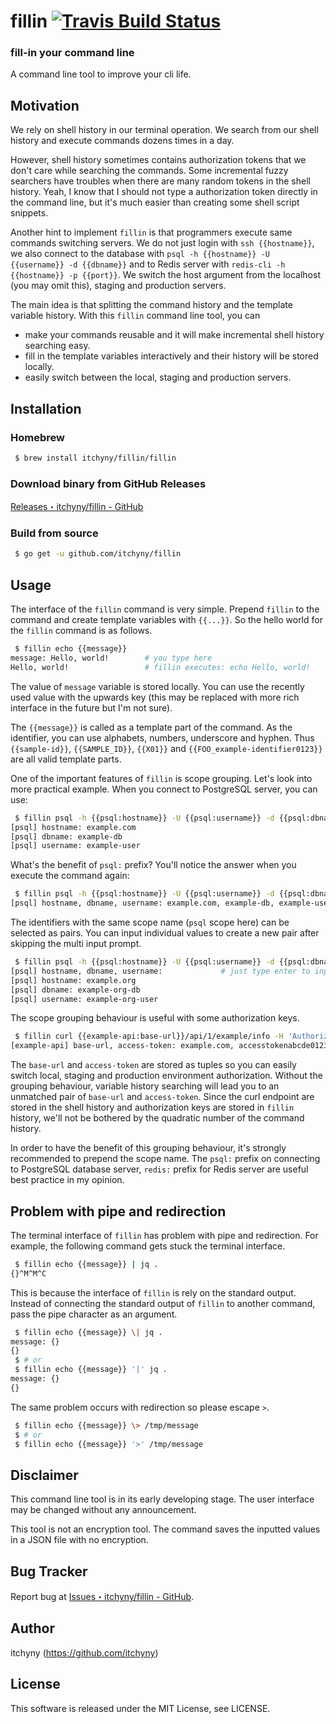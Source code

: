 # fillin [![Travis Build Status](https://travis-ci.org/itchyny/fillin.svg?branch=master)](https://travis-ci.org/itchyny/fillin)
### fill-in your command line
A command line tool to improve your cli life.

## Motivation
We rely on shell history in our terminal operation.
We search from our shell history and execute commands dozens times in a day.

However, shell history sometimes contains authorization tokens that we don't care while searching the commands.
Some incremental fuzzy searchers have troubles when there are many random tokens in the shell history.
Yeah, I know that I should not type a authorization token directly in the command line, but it's much easier than creating some shell script snippets.

Another hint to implement `fillin` is that programmers execute same commands switching servers.
We do not just login with `ssh {{hostname}}`, we also connect to the database with `psql -h {{hostname}} -U {{username}} -d {{dbname}}` and to Redis server with `redis-cli -h {{hostname}} -p {{port}}`.
We switch the host argument from the localhost (you may omit this), staging and production servers.

The main idea is that splitting the command history and the template variable history.
With this `fillin` command line tool, you can

- make your commands reusable and it will make incremental shell history searching easy.
- fill in the template variables interactively and their history will be stored locally.
- easily switch between the local, staging and production servers.

## Installation
### Homebrew
```sh
 $ brew install itchyny/fillin/fillin
```

### Download binary from GitHub Releases
[Releases・itchyny/fillin - GitHub](https://github.com/itchyny/fillin/releases)

### Build from source
```sh
 $ go get -u github.com/itchyny/fillin
```

## Usage
The interface of the `fillin` command is very simple.
Prepend `fillin` to the command and create template variables with `{{...}}`.
So the hello world for the `fillin` command is as follows.
```sh
 $ fillin echo {{message}}
message: Hello, world!        # you type here
Hello, world!                 # fillin executes: echo Hello, world!
```
The value of `message` variable is stored locally.
You can use the recently used value with the upwards key (this may be replaced with more rich interface in the future but I'm not sure).

The `{{message}}` is called as a template part of the command.
As the identifier, you can use alphabets, numbers, underscore and hyphen.
Thus `{{sample-id}}`, `{{SAMPLE_ID}}`, `{{X01}}` and `{{FOO_example-identifier0123}}` are all valid template parts.

One of the important features of `fillin` is scope grouping.
Let's look into more practical example.
When you connect to PostgreSQL server, you can use:
```sh
 $ fillin psql -h {{psql:hostname}} -U {{psql:username}} -d {{psql:dbname}}
[psql] hostname: example.com
[psql] dbname: example-db
[psql] username: example-user
```
What's the benefit of `psql:` prefix?
You'll notice the answer when you execute the command again:
```sh
 $ fillin psql -h {{psql:hostname}} -U {{psql:username}} -d {{psql:dbname}}
[psql] hostname, dbname, username: example.com, example-db, example-user   # you can select the most recently used entry with the upwards key
```
The identifiers with the same scope name (`psql` scope here) can be selected as pairs.
You can input individual values to create a new pair after skipping the multi input prompt.
```sh
 $ fillin psql -h {{psql:hostname}} -U {{psql:username}} -d {{psql:dbname}}
[psql] hostname, dbname, username:             # just type enter to input values for each identifiers
[psql] hostname: example.org
[psql] dbname: example-org-db
[psql] username: example-org-user
```

The scope grouping behaviour is useful with some authorization keys.
```sh
 $ fillin curl {{example-api:base-url}}/api/1/example/info -H 'Authorization: Bearer {{example-api:access-token}}'
[example-api] base-url, access-token: example.com, accesstokenabcde012345
```
The `base-url` and `access-token` are stored as tuples so you can easily switch local, staging and production environment authorization.
Without the grouping behaviour, variable history searching will lead you to an unmatched pair of `base-url` and `access-token`.
Since the curl endpoint are stored in the shell history and authorization keys are stored in `fillin` history, we'll not be bothered by the quadratic number of the command history.

In order to have the benefit of this grouping behaviour, it's strongly recommended to prepend the scope name.
The `psql:` prefix on connecting to PostgreSQL database server, `redis:` prefix for Redis server are useful best practice in my opinion.

## Problem with pipe and redirection
The terminal interface of `fillin` has problem with pipe and redirection.
For example, the following command gets stuck the terminal interface.
```sh
 $ fillin echo {{message}} | jq .
{}^M^M^C
```
This is because the interface of `fillin` is rely on the standard output.
Instead of connecting the standard output of `fillin` to another command, pass the pipe character as an argument.
```sh
 $ fillin echo {{message}} \| jq .
message: {}
{}
 $ # or
 $ fillin echo {{message}} '|' jq .
message: {}
{}
```
The same problem occurs with redirection so please escape `>`.
```sh
 $ fillin echo {{message}} \> /tmp/message
 $ # or
 $ fillin echo {{message}} '>' /tmp/message
```

## Disclaimer
This command line tool is in its early developing stage.
The user interface may be changed without any announcement.

This tool is not an encryption tool.
The command saves the inputted values in a JSON file with no encryption.

## Bug Tracker
Report bug at [Issues・itchyny/fillin - GitHub](https://github.com/itchyny/fillin/issues).

## Author
itchyny (https://github.com/itchyny)

## License
This software is released under the MIT License, see LICENSE.
